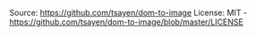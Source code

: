 Source: https://github.com/tsayen/dom-to-image
License: MIT - https://github.com/tsayen/dom-to-image/blob/master/LICENSE